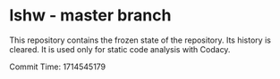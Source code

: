 # lshw - master branch

This repository contains the frozen state of the repository.
Its history is cleared. It is used only for static code
analysis with Codacy.

Commit Time: 1714545179